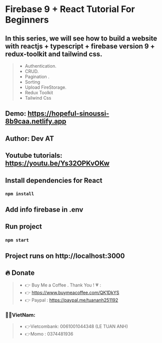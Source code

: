 # Firebase 9 + React Tutorial For Beginners 
## In this series, we will see how to build a website with reactjs + typescript + firebase version 9 + redux-toolkit and tailwind css.
> + Authentication.
> + CRUD.
> + Pagination .
> + Sorting
> + Upload FireStorage.
> + Redux Toolkit
> + Tailwind Css

## Demo: https://hopeful-sinoussi-8b9caa.netlify.app

## Author: Dev AT

## Youtube tutorials: https://youtu.be/Ys32OPKvOKw


## Install dependencies for React
### `npm install`

## Add info firebase in .env

## Run project
### `npm start`


## Project runs on http://localhost:3000

## 🔥 Donate
> + 👉 Buy Me a Coffee . Thank You ! 💗 :
> + 👉 https://www.buymeacoffee.com/QK1DkYS
> + 👉 Paypal : https://paypal.me/tuananh251192

### 👻👻VietNam: 
> + 👉Vietcombank: 0061001044348 (LE TUAN ANH)
> + 👉Momo : 0374481936



